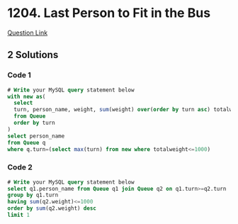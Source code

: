 # 1204. Last Person to Fit in the Bus
[Question Link](https://leetcode.com/problems/last-person-to-fit-in-the-bus/)
## 2 Solutions
### Code 1
```sql
# Write your MySQL query statement below
with new as(
  select
  turn, person_name, weight, sum(weight) over(order by turn asc) totalweight
  from Queue
  order by turn
)
select person_name
from Queue q
where q.turn=(select max(turn) from new where totalweight<=1000)
```
### Code 2
```sql
# Write your MySQL query statement below
select q1.person_name from Queue q1 join Queue q2 on q1.turn>=q2.turn
group by q1.turn
having sum(q2.weight)<=1000
order by sum(q2.weight) desc
limit 1
```
